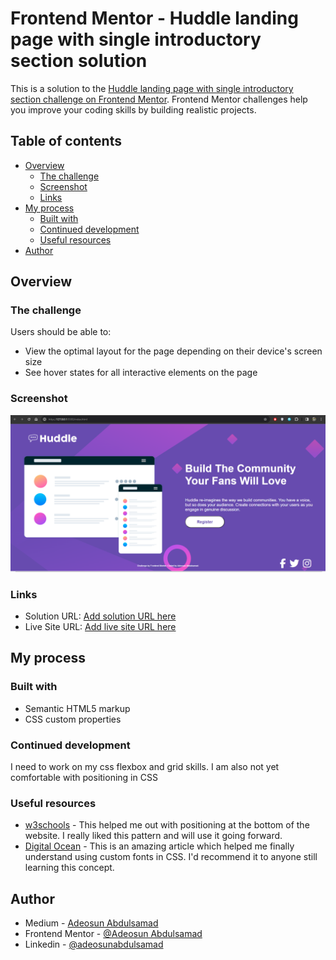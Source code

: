 # Frontend Mentor - Huddle landing page with single introductory section solution

This is a solution to the [Huddle landing page with single introductory section challenge on Frontend Mentor](https://www.frontendmentor.io/challenges/huddle-landing-page-with-a-single-introductory-section-B_2Wvxgi0). Frontend Mentor challenges help you improve your coding skills by building realistic projects. 

## Table of contents

- [Overview](#overview)
  - [The challenge](#the-challenge)
  - [Screenshot](#screenshot)
  - [Links](#links)
- [My process](#my-process)
  - [Built with](#built-with)
  - [Continued development](#continued-development)
  - [Useful resources](#useful-resources)
- [Author](#author)

## Overview

### The challenge

Users should be able to:

- View the optimal layout for the page depending on their device's screen size
- See hover states for all interactive elements on the page

### Screenshot

![](./images/Screenshot%20(24).png)

### Links

- Solution URL: [Add solution URL here](https://your-solution-url.com)
- Live Site URL: [Add live site URL here](https://your-live-site-url.com)

## My process

### Built with

- Semantic HTML5 markup
- CSS custom properties

### Continued development

I need to work on my css flexbox and grid skills. I am also not yet comfortable with positioning in CSS

### Useful resources

- [w3schools](https://www.w3schools.com/cssref/pr_pos_bottom.php) - This helped me out with positioning at the bottom of the website. I really liked this pattern and will use it going forward.
- [Digital Ocean](https://www.digitalocean.com/community/tutorials/how-to-load-and-use-custom-fonts-with-css) - This is an amazing article which helped me finally understand using custom fonts in CSS. I'd recommend it to anyone still learning this concept.

## Author

- Medium - [Adeosun Abdulsamad](https://medium.com/@adeosunabdulsamad25)
- Frontend Mentor - [@Adeosun Abdulsamad](https://www.frontendmentor.io/profile/adeosunabdulsamad)
- Linkedin - [@adeosunabdulsamad](https://www.linkedin.com/in/abdulsamadadeosun/)
